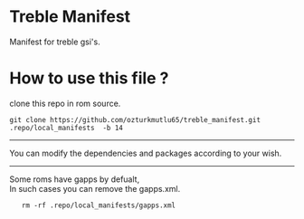 # Treble Manifest
Manifest for treble gsi's.

#  How to use this file ?

clone this repo in rom source.  
    
    git clone https://github.com/ozturkmutlu65/treble_manifest.git .repo/local_manifests  -b 14
  

------------------------------------------------------

You can modify the dependencies and packages according to your wish.

------------------------------------------------------



Some roms have gapps by defualt,  
In such cases you can remove the gapps.xml.

```
   rm -rf .repo/local_manifests/gapps.xml
```   

